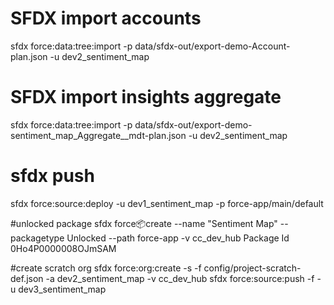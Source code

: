 # SFDX  import accounts
sfdx force:data:tree:import -p data/sfdx-out/export-demo-Account-plan.json -u dev2_sentiment_map

# SFDX  import insights aggregate
sfdx force:data:tree:import -p data/sfdx-out/export-demo-sentiment_map_Aggregate__mdt-plan.json -u dev2_sentiment_map

# sfdx push
sfdx force:source:deploy -u dev1_sentiment_map -p force-app/main/default


#unlocked package
sfdx force:package:create --name "Sentiment Map" --packagetype Unlocked --path force-app -v cc_dev_hub
Package Id  0Ho4P0000008OJmSAM

#create scratch org
sfdx force:org:create -s -f config/project-scratch-def.json -a dev2_sentiment_map -v cc_dev_hub
sfdx force:source:push -f -u dev3_sentiment_map